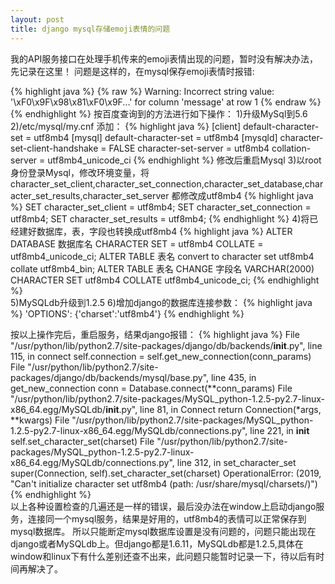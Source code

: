 ```yaml
---
layout: post
title: django mysql存储emoji表情的问题
---
```

我的API服务接口在处理手机传来的emoji表情出现的问题，暂时没有解决办法，先记录在这里！
问题是这样的，在mysql保存emoji表情时报错:

{% highlight java %}
{% raw %}
Warning: Incorrect string value: '\xF0\x9F\x98\x81\xF0\x9F...' for column 'message' at row 1
{% endraw %}
{% endhighlight %}
按百度查询到的方法进行如下操作：
1)升级MySql到5.6
2)/etc/mysql/my.cnf 添加：
{% highlight java %}
[client]
default-character-set = utf8mb4
[mysql]
default-character-set = utf8mb4
[mysqld]
character-set-client-handshake = FALSE
character-set-server = utf8mb4
collation-server = utf8mb4_unicode_ci
{% endhighlight %}
修改后重启Mysql
3)以root身份登录Mysql，修改环境变量，将character_set_client,character_set_connection,character_set_database,character_set_results,character_set_server 都修改成utf8mb4
{% highlight java %}
SET character_set_client = utf8mb4;
SET character_set_connection = utf8mb4;
SET character_set_results = utf8mb4;
{% endhighlight %} 
4)将已经建好数据库，表，字段也转换成utf8mb4
{% highlight java %}
	ALTER DATABASE 数据库名 CHARACTER SET = utf8mb4 COLLATE = utf8mb4_unicode_ci;
	ALTER TABLE 表名 convert to character set utf8mb4 collate utf8mb4_bin; 
	ALTER TABLE 表名 CHANGE 字段名 VARCHAR(2000) CHARACTER SET utf8mb4 COLLATE utf8mb4_unicode_ci;
{% endhighlight %} 	
5)MySQLdb升级到1.2.5
6)增加django的数据库连接参数：
{% highlight java %}
  'OPTIONS': {'charset':'utf8mb4'}
{% endhighlight %}  

按以上操作完后，重启服务，结果django报错：
{% highlight java %}
  File "/usr/python/lib/python2.7/site-packages/django/db/backends/__init__.py", line 115, in connect
    self.connection = self.get_new_connection(conn_params)
  File "/usr/python/lib/python2.7/site-packages/django/db/backends/mysql/base.py", line 435, in get_new_connection
    conn = Database.connect(**conn_params)
  File "/usr/python/lib/python2.7/site-packages/MySQL_python-1.2.5-py2.7-linux-x86_64.egg/MySQLdb/__init__.py", line 81, in Connect
    return Connection(*args, **kwargs)
  File "/usr/python/lib/python2.7/site-packages/MySQL_python-1.2.5-py2.7-linux-x86_64.egg/MySQLdb/connections.py", line 221, in __init__
    self.set_character_set(charset)
  File "/usr/python/lib/python2.7/site-packages/MySQL_python-1.2.5-py2.7-linux-x86_64.egg/MySQLdb/connections.py", line 312, in set_character_set
    super(Connection, self).set_character_set(charset)
OperationalError: (2019, "Can't initialize character set utf8mb4 (path: /usr/share/mysql/charsets/)")
{% endhighlight %}  
以上各种设置检查的几遍还是一样的错误，最后没办法在window上启动django服务，连接同一个mysql服务，结果是好用的，utf8mb4的表情可以正常保存到mysql数据库。
所以只能断定mysql数据库设置是没有问题的，问题只能出现在django或者MySQLdb上。但django都是1.6.11，MySQLdb都是1.2.5,具体在window和linux下有什么差别还查不出来，此问题只能暂时记录一下，待以后有时间再解决了。



